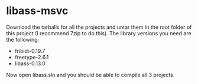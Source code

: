 # libass-msvc
Download the tarballs for all the projects and untar them in the root folder of this project (I recommend 7zip to do this).
The library versions you need are the following:
- fribidi-0.19.7
- freetype-2.6.1
- libass-0.13.0

Now open libass.sln and you should be able to compile all 3 projects.


